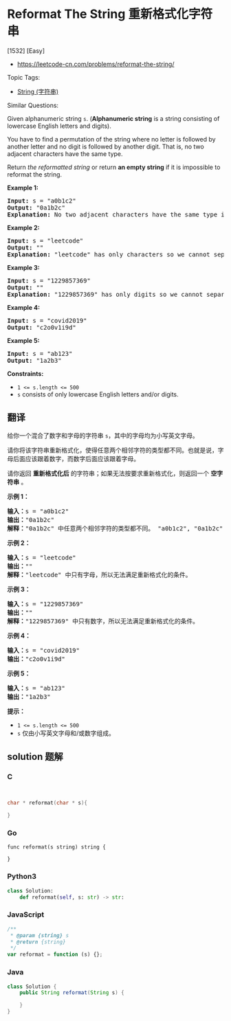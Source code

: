 # Reformat The String 重新格式化字符串

[1532] [Easy]

- https://leetcode-cn.com/problems/reformat-the-string/

Topic Tags:

- [String (字符串)](https://leetcode-cn.com/tag/string/)

Similar Questions:

Given alphanumeric string `s`. (**Alphanumeric string** is a string consisting of lowercase English letters and digits).

You have to find a permutation of the string where no letter is followed by another letter and no digit is followed by another digit. That is, no two adjacent characters have the same type.

Return _the reformatted string_ or return **an empty string** if it is impossible to reformat the string.

**Example 1:**

<pre><strong>Input:</strong> s = "a0b1c2"
<strong>Output:</strong> "0a1b2c"
<strong>Explanation:</strong> No two adjacent characters have the same type in "0a1b2c". "a0b1c2", "0a1b2c", "0c2a1b" are also valid permutations.
</pre>

**Example 2:**

<pre><strong>Input:</strong> s = "leetcode"
<strong>Output:</strong> ""
<strong>Explanation:</strong> "leetcode" has only characters so we cannot separate them by digits.
</pre>

**Example 3:**

<pre><strong>Input:</strong> s = "1229857369"
<strong>Output:</strong> ""
<strong>Explanation:</strong> "1229857369" has only digits so we cannot separate them by characters.
</pre>

**Example 4:**

<pre><strong>Input:</strong> s = "covid2019"
<strong>Output:</strong> "c2o0v1i9d"
</pre>

**Example 5:**

<pre><strong>Input:</strong> s = "ab123"
<strong>Output:</strong> "1a2b3"
</pre>

**Constraints:**

- `1 <= s.length <= 500`
- `s` consists of only lowercase English letters and/or digits.

## 翻译

给你一个混合了数字和字母的字符串 `s`，其中的字母均为小写英文字母。

请你将该字符串重新格式化，使得任意两个相邻字符的类型都不同。也就是说，字母后面应该跟着数字，而数字后面应该跟着字母。

请你返回 **重新格式化后** 的字符串；如果无法按要求重新格式化，则返回一个 **空字符串** 。

**示例 1：**

<pre><strong>输入：</strong>s = "a0b1c2"
<strong>输出：</strong>"0a1b2c"
<strong>解释：</strong>"0a1b2c" 中任意两个相邻字符的类型都不同。 "a0b1c2", "0a1b2c", "0c2a1b" 也是满足题目要求的答案。
</pre>

**示例 2：**

<pre><strong>输入：</strong>s = "leetcode"
<strong>输出：</strong>""
<strong>解释：</strong>"leetcode" 中只有字母，所以无法满足重新格式化的条件。
</pre>

**示例 3：**

<pre><strong>输入：</strong>s = "1229857369"
<strong>输出：</strong>""
<strong>解释：</strong>"1229857369" 中只有数字，所以无法满足重新格式化的条件。
</pre>

**示例 4：**

<pre><strong>输入：</strong>s = "covid2019"
<strong>输出：</strong>"c2o0v1i9d"
</pre>

**示例 5：**

<pre><strong>输入：</strong>s = "ab123"
<strong>输出：</strong>"1a2b3"
</pre>

**提示：**

- `1 <= s.length <= 500`
- `s` 仅由小写英文字母和/或数字组成。

## solution 题解

### C

```c


char * reformat(char * s){

}
```

### Go

```golang
func reformat(s string) string {

}
```

### Python3

```python
class Solution:
    def reformat(self, s: str) -> str:
```

### JavaScript

```javascript
/**
 * @param {string} s
 * @return {string}
 */
var reformat = function (s) {};
```

### Java

```java
class Solution {
    public String reformat(String s) {

    }
}
```
